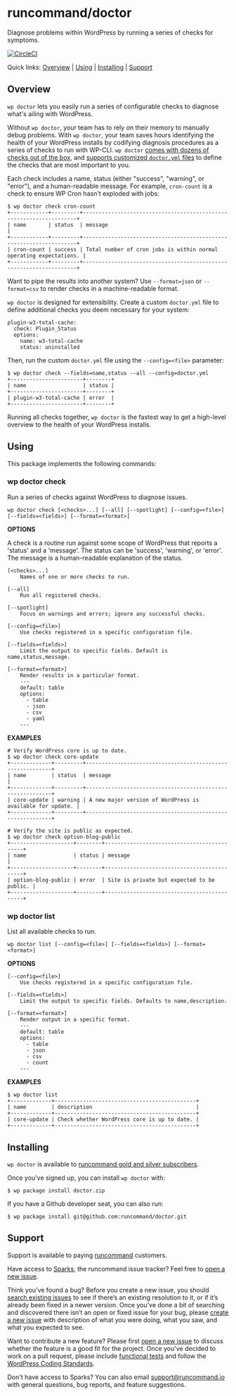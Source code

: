 runcommand/doctor
=================

Diagnose problems within WordPress by running a series of checks for symptoms.

[![CircleCI](https://circleci.com/gh/runcommand/doctor.svg?style=svg&circle-token=383527fb616ce6acb8e7da293c0dfac1cc2a9a10)](https://circleci.com/gh/runcommand/doctor)

Quick links: [Overview](#overview) | [Using](#using) | [Installing](#installing) | [Support](#support)

## Overview

`wp doctor` lets you easily run a series of configurable checks to diagnose what's ailing with WordPress.

Without `wp doctor`, your team has to rely on their memory to manually debug problems. With `wp doctor`, your team saves hours identifying the health of your WordPress installs by codifying diagnosis procedures as a series of checks to run with WP-CLI. `wp doctor` [comes with dozens of checks out of the box](https://runcommand.io/to/doctor-default-checks/), and [supports customized `doctor.yml` files](https://runcommand.io/to/customize-doctor-config/) to define the checks that are most important to you.

Each check includes a name, status (either "success", "warning", or "error"), and a human-readable message. For example, `cron-count` is a check to ensure WP Cron hasn't exploded with jobs:

```
$ wp doctor check cron-count
+------------+---------+--------------------------------------------------------------------+
| name       | status  | message                                                            |
+------------+---------+--------------------------------------------------------------------+
| cron-count | success | Total number of cron jobs is within normal operating expectations. |
+------------+---------+--------------------------------------------------------------------+
```

Want to pipe the results into another system? Use `--format=json` or `--format=csv` to render checks in a machine-readable format.

`wp doctor` is designed for extensibility. Create a custom `doctor.yml` file to define additional checks you deem necessary for your system:

```
plugin-w3-total-cache:
  check: Plugin_Status
  options:
    name: w3-total-cache
    status: uninstalled
```

Then, run the custom `doctor.yml` file using the `--config=<file>` parameter:

```
$ wp doctor check --fields=name,status --all --config=doctor.yml
+-----------------------+--------+
| name                  | status |
+-----------------------+--------+
| plugin-w3-total-cache | error  |
+-----------------------+--------+
```

Running all checks together, `wp doctor` is the fastest way to get a high-level overview to the health of your WordPress installs.

## Using

This package implements the following commands:

### wp doctor check

Run a series of checks against WordPress to diagnose issues.

~~~
wp doctor check [<checks>...] [--all] [--spotlight] [--config=<file>] [--fields=<fields>] [--format=<format>]
~~~

**OPTIONS**

A check is a routine run against some scope of WordPress that reports
a 'status' and a 'message'. The status can be 'success', 'warning', or
'error'. The message is a human-readable explanation of the status.

	[<checks>...]
		Names of one or more checks to run.

	[--all]
		Run all registered checks.

	[--spotlight]
		Focus on warnings and errors; ignore any successful checks.

	[--config=<file>]
		Use checks registered in a specific configuration file.

	[--fields=<fields>]
		Limit the output to specific fields. Default is name,status,message.

	[--format=<format>]
		Render results in a particular format.
		---
		default: table
		options:
		  - table
		  - json
		  - csv
		  - yaml
		---

**EXAMPLES**

    # Verify WordPress core is up to date.
    $ wp doctor check core-update
    +-------------+---------+-----------------------------------------------------------+
    | name        | status  | message                                                   |
    +-------------+---------+-----------------------------------------------------------+
    | core-update | warning | A new major version of WordPress is available for update. |
    +-------------+---------+-----------------------------------------------------------+

    # Verify the site is public as expected.
    $ wp doctor check option-blog-public
    +--------------------+--------+--------------------------------------------+
    | name               | status | message                                    |
    +--------------------+--------+--------------------------------------------+
    | option-blog-public | error  | Site is private but expected to be public. |
    +--------------------+--------+--------------------------------------------+



### wp doctor list

List all available checks to run.

~~~
wp doctor list [--config=<file>] [--fields=<fields>] [--format=<format>]
~~~

**OPTIONS**

	[--config=<file>]
		Use checks registered in a specific configuration file.

	[--fields=<fields>]
		Limit the output to specific fields. Defaults to name,description.

	[--format=<format>]
		Render output in a specific format.
		---
		default: table
		options:
		  - table
		  - json
		  - csv
		  - count
		---

**EXAMPLES**

    $ wp doctor list
    +-------------+---------------------------------------------+
    | name        | description                                 |
    +-------------+---------------------------------------------+
    | core-update | Check whether WordPress core is up to date. |
    +-------------+---------------------------------------------+

## Installing

`wp doctor` is available to [runcommand gold and silver subscribers](https://runcommand.io/pricing/).

Once you've signed up, you can install `wp doctor` with:

```
$ wp package install doctor.zip
```

If you have a Github developer seat, you can also run:

```
$ wp package install git@github.com:runcommand/doctor.git
```

## Support

Support is available to paying [runcommand](https://runcommand.io/) customers.

Have access to [Sparks](https://github.com/runcommand/sparks/), the runcommand issue tracker? Feel free to [open a new issue](https://github.com/runcommand/sparks/issues/new).

Think you’ve found a bug? Before you create a new issue, you should [search existing issues](https://github.com/runcommand/sparks/issues?q=label%3Abug%20) to see if there’s an existing resolution to it, or if it’s already been fixed in a newer version. Once you’ve done a bit of searching and discovered there isn’t an open or fixed issue for your bug, please [create a new issue](https://github.com/runcommand/sparks/issues/new) with description of what you were doing, what you saw, and what you expected to see.

Want to contribute a new feature? Please first [open a new issue](https://github.com/runcommand/sparks/issues/new) to discuss whether the feature is a good fit for the project. Once you've decided to work on a pull request, please include [functional tests](https://wp-cli.org/docs/pull-requests/#functional-tests) and follow the [WordPress Coding Standards](http://make.wordpress.org/core/handbook/coding-standards/).

Don't have access to Sparks? You can also email [support@runcommand.io](mailto:support@runcommand.io) with general questions, bug reports, and feature suggestions.



